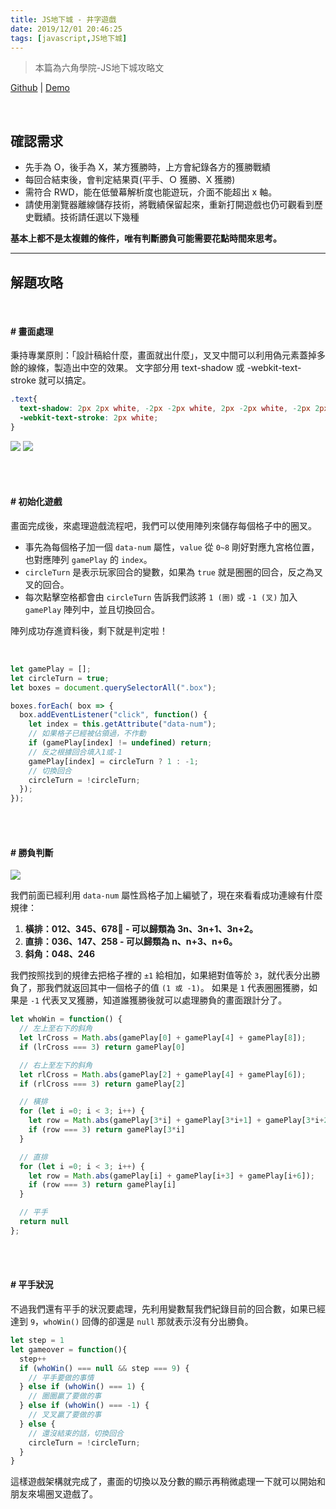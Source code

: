 ```yaml
---
title: JS地下城 - 井字遊戲
date: 2019/12/01 20:46:25
tags: [javascript,JS地下城]
---
```

> 本篇為六角學院-JS地下城攻略文

[Github](https://github.com/f820602h/OXGame/) | [Demo](https://f820602h.github.io/OXGame/)

</br>

## 確認需求
* 先手為 O，後手為 X，某方獲勝時，上方會紀錄各方的獲勝戰績
* 每回合結束後，會判定結果頁(平手、Ｏ 獲勝、X 獲勝)
* 需符合 RWD，能在低螢幕解析度也能遊玩，介面不能超出 x 軸。
* 請使用瀏覽器離線儲存技術，將戰績保留起來，重新打開遊戲也仍可觀看到歷史戰績。技術請任選以下幾種
  
**基本上都不是太複雜的條件，唯有判斷勝負可能需要花點時間來思考。**

---
## 解題攻略

</br>

#### # 畫面處理
秉持專業原則：「設計稿給什麼，畫面就出什麼」，叉叉中間可以利用偽元素蓋掉多餘的線條，製造出中空的效果。
文字部分用 text-shadow 或 -webkit-text-stroke 就可以搞定。
```css
.text{
  text-shadow: 2px 2px white, -2px -2px white, 2px -2px white, -2px 2px white;
  -webkit-text-stroke: 2px white;
}
```
![](https://cdn-images-1.medium.com/max/5208/1*3uprjW3Qc2fTBbzFDeH3KA.png) ![](https://cdn-images-1.medium.com/max/4268/1*JlxlNuoF5OPvRfsv7Rpr2g.png)


</br></br>

#### # 初始化遊戲
畫面完成後，來處理遊戲流程吧，我們可以使用陣列來儲存每個格子中的圈叉。
* 事先為每個格子加一個 `data-num` 屬性，`value` 從 `0~8` 剛好對應九宮格位置，也對應陣列 `gamePlay` 的 `index`。
* `circleTurn` 是表示玩家回合的變數，如果為 `true` 就是圈圈的回合，反之為叉叉的回合。
* 每次點擊空格都會由 `circleTurn` 告訴我們該將 `1 (圈)` 或 `-1 (叉)` 加入 `gamePlay` 陣列中，並且切換回合。

陣列成功存進資料後，剩下就是判定啦！

</br>

```javascript
let gamePlay = [];
let circleTurn = true;
let boxes = document.querySelectorAll(".box");

boxes.forEach( box => {
  box.addEventListener("click", function() {
    let index = this.getAttribute("data-num");
    // 如果格子已經被佔領過，不作動
    if (gamePlay[index] != undefined) return;
    // 反之根據回合填入1或-1
    gamePlay[index] = circleTurn ? 1 : -1;
    // 切換回合
    circleTurn = !circleTurn;
  });
});
```

</br></br>

#### # 勝負判斷

![](ooxx.png)

我們前面已經利用 `data-num` 屬性爲格子加上編號了，現在來看看成功連線有什麼規律：
1. **橫排：012、345、678 - 可以歸類為 3n、3n+1、3n+2。**
2. **直排：036、147、258 - 可以歸類為 n、n+3、n+6。**
3. **斜角：048、246**

我們按照找到的規律去把格子裡的 `±1` 給相加，如果絕對值等於 `3`，就代表分出勝負了，那我們就返回其中一個格子的值 `(1 或 -1)`。
如果是 `1` 代表圈圈獲勝，如果是 `-1` 代表叉叉獲勝，知道誰獲勝後就可以處理勝負的畫面跟計分了。
```javascript
let whoWin = function() {
  // 左上至右下的斜角
  let lrCross = Math.abs(gamePlay[0] + gamePlay[4] + gamePlay[8]); 
  if (lrCross === 3) return gamePlay[0]

  // 右上至左下的斜角
  let rlCross = Math.abs(gamePlay[2] + gamePlay[4] + gamePlay[6]); 
  if (rlCross === 3) return gamePlay[2]

  // 橫排
  for (let i =0; i < 3; i++) {
    let row = Math.abs(gamePlay[3*i] + gamePlay[3*i+1] + gamePlay[3*i+2]);
    if (row === 3) return gamePlay[3*i]
  }

  // 直排
  for (let i =0; i < 3; i++) {
    let row = Math.abs(gamePlay[i] + gamePlay[i+3] + gamePlay[i+6]);
    if (row === 3) return gamePlay[i]
  }

  // 平手
  return null
};
```

</br></br>

#### # 平手狀況

不過我們還有平手的狀況要處理，先利用變數幫我們紀錄目前的回合數，如果已經達到 `9`，`whoWin()` 回傳的卻還是 `null` 那就表示沒有分出勝負。

```javascript
let step = 1
let gameover = function(){
  step++
  if (whoWin() === null && step === 9) {
    // 平手要做的事情
  } else if (whoWin() === 1) {
    // 圈圈贏了要做的事
  } else if (whoWin() === -1) {
    // 叉叉贏了要做的事
  } else {
    // 還沒結束的話，切換回合
    circleTurn = !circleTurn;
  }
}
```

這樣遊戲架構就完成了，畫面的切換以及分數的顯示再稍微處理一下就可以開始和朋友來場圈叉遊戲了。